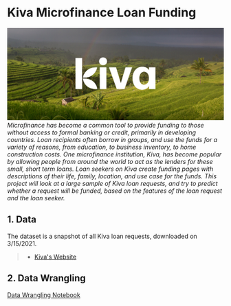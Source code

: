 # Kiva Microfinance Loan Funding
![cover_photo](preview_logo_1.jpg)
*Microfinance has become a common tool to provide funding to those without access to formal banking or credit, primarily in developing countries. Loan recipients often borrow in groups, and use the funds for a variety of reasons, from education, to business inventory, to home construction costs. One microfinance institution, Kiva, has become popular by allowing people from around the world to act as the lenders for these small, short term loans. Loan seekers on Kiva create funding pages with descriptions of their life, family, location, and use case for the funds. This project will look at a large sample of Kiva loan requests, and try to predict whether a request will be funded, based on the features of the loan request and the loan seeker.*

## 1. Data

The dataset is a snapshot of all Kiva loan requests, downloaded on 3/15/2021.

> * [Kiva's Website](https://www.kiva.org/build/data-snapshots)


## 2. Data Wrangling 

[Data Wrangling Notebook](https://github.com/KevinmKrieg/Kiva-Microfinance/blob/6ca681986b3c9301d83c15ac3a47fa373ae4d729/data_wrangling.ipynb)


